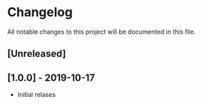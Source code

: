 # Changelog
All notable changes to this project will be documented in this file.

## [Unreleased]

## [1.0.0] - 2019-10-17
- Initial relases
